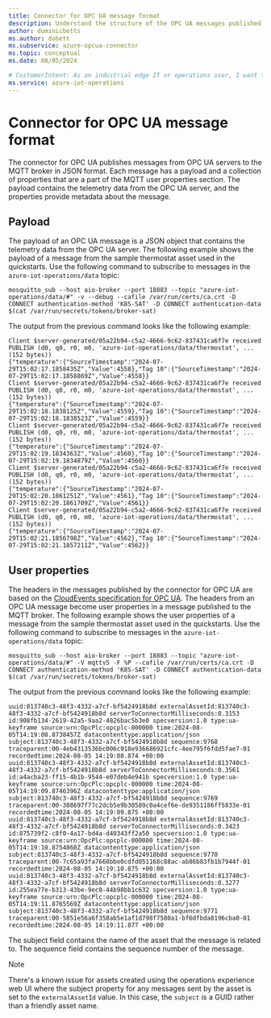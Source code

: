 ```yaml
---
title: Connector for OPC UA message format
description: Understand the structure of the OPC UA messages published to the MQTT broker by the connector for OPC UA.
author: dominicbetts
ms.author: dobett
ms.subservice: azure-opcua-connector
ms.topic: conceptual
ms.date: 08/05/2024

# CustomerIntent: As an industrial edge IT or operations user, I want to understand the structure of the messages that the connector for OPC UA publishes so that I can process the messages.
ms.service: azure-iot-operations
---
```


# Connector for OPC UA message format

The connector for OPC UA publishes messages from OPC UA servers to the MQTT broker in JSON format. Each message has a payload and a collection of properties that are a part of the MQTT user properties section. The payload contains the telemetry data from the OPC UA server, and the properties provide metadata about the message.

## Payload

The payload of an OPC UA message is a JSON object that contains the telemetry data from the OPC UA server. The following example shows the payload of a message from the sample thermostat asset used in the quickstarts. Use the following command to subscribe to messages in the `azure-iot-operations/data` topic:

```console
mosquitto_sub --host aio-broker --port 18883 --topic "azure-iot-operations/data/#" -v --debug --cafile /var/run/certs/ca.crt -D CONNECT authentication-method 'K8S-SAT' -D CONNECT authentication-data $(cat /var/run/secrets/tokens/broker-sat)
```

The output from the previous command looks like the following example:

```output
Client $server-generated/05a22b94-c5a2-4666-9c62-837431ca6f7e received PUBLISH (d0, q0, r0, m0, 'azure-iot-operations/data/thermostat', ... (152 bytes))
{"temperature":{"SourceTimestamp":"2024-07-29T15:02:17.1858435Z","Value":4558},"Tag 10":{"SourceTimestamp":"2024-07-29T15:02:17.1858869Z","Value":4558}}
Client $server-generated/05a22b94-c5a2-4666-9c62-837431ca6f7e received PUBLISH (d0, q0, r0, m0, 'azure-iot-operations/data/thermostat', ... (152 bytes))
{"temperature":{"SourceTimestamp":"2024-07-29T15:02:18.1838125Z","Value":4559},"Tag 10":{"SourceTimestamp":"2024-07-29T15:02:18.1838523Z","Value":4559}}
Client $server-generated/05a22b94-c5a2-4666-9c62-837431ca6f7e received PUBLISH (d0, q0, r0, m0, 'azure-iot-operations/data/thermostat', ... (152 bytes))
{"temperature":{"SourceTimestamp":"2024-07-29T15:02:19.1834363Z","Value":4560},"Tag 10":{"SourceTimestamp":"2024-07-29T15:02:19.1834879Z","Value":4560}}
Client $server-generated/05a22b94-c5a2-4666-9c62-837431ca6f7e received PUBLISH (d0, q0, r0, m0, 'azure-iot-operations/data/thermostat', ... (152 bytes))
{"temperature":{"SourceTimestamp":"2024-07-29T15:02:20.1861251Z","Value":4561},"Tag 10":{"SourceTimestamp":"2024-07-29T15:02:20.1861709Z","Value":4561}}
Client $server-generated/05a22b94-c5a2-4666-9c62-837431ca6f7e received PUBLISH (d0, q0, r0, m0, 'azure-iot-operations/data/thermostat', ... (152 bytes))
{"temperature":{"SourceTimestamp":"2024-07-29T15:02:21.1856798Z","Value":4562},"Tag 10":{"SourceTimestamp":"2024-07-29T15:02:21.1857211Z","Value":4562}}
```

## User properties

The headers in the messages published by the connector for OPC UA are based on the [CloudEvents specification for OPC UA](https://github.com/cloudevents/spec/blob/main/cloudevents/extensions/opcua.md). The headers from an OPC UA message become user properties in a message published to the MQTT broker. The following example shows the user properties of a message from the sample thermostat asset used in the quickstarts. Use the following command to subscribe to messages in the `azure-iot-operations/data` topic:

```console
mosquitto_sub --host aio-broker --port 18883 --topic "azure-iot-operations/data/#" -V mqttv5 -F %P --cafile /var/run/certs/ca.crt -D CONNECT authentication-method 'K8S-SAT' -D CONNECT authentication-data $(cat /var/run/secrets/tokens/broker-sat)
```

The output from the previous command looks like the following example:

```output
uuid:813740c3-48f3-4332-a7cf-bf5424918b8d externalAssetId:813740c3-48f3-4332-a7cf-bf5424918b8d serverToConnectorMilliseconds:0.3153 id:908fb134-2619-42a5-9aa2-4826bac5b3e0 specversion:1.0 type:ua-keyframe source:urn:OpcPlc:opcplc-000000 time:2024-08-05T14:19:08.8738457Z datacontenttype:application/json subject:813740c3-48f3-4332-a7cf-bf5424918b8d sequence:9768 traceparent:00-4eb4313536bc006c918e936686921cfc-4ee795f6fdd5fae7-01 recordedtime:2024-08-05 14:19:08.874 +00:00
uuid:813740c3-48f3-4332-a7cf-bf5424918b8d externalAssetId:813740c3-48f3-4332-a7cf-bf5424918b8d serverToConnectorMilliseconds:0.3561 id:a4acba23-ff15-4b1b-9544-e07deb4e941b specversion:1.0 type:ua-keyframe source:urn:OpcPlc:opcplc-000000 time:2024-08-05T14:19:09.8746396Z datacontenttype:application/json subject:813740c3-48f3-4332-a7cf-bf5424918b8d sequence:9769 traceparent:00-388697f77c2dcb5e9b30589c0a4cef6e-de9351186ff5833e-01 recordedtime:2024-08-05 14:19:09.875 +00:00
uuid:813740c3-48f3-4332-a7cf-bf5424918b8d externalAssetId:813740c3-48f3-4332-a7cf-bf5424918b8d serverToConnectorMilliseconds:0.3423 id:875739f2-c8f0-4a17-bd4a-d40343ff2a50 specversion:1.0 type:ua-keyframe source:urn:OpcPlc:opcplc-000000 time:2024-08-05T14:19:10.8754860Z datacontenttype:application/json subject:813740c3-48f3-4332-a7cf-bf5424918b8d sequence:9770 traceparent:00-7c65a93fa7668bbe0cdfd051168c88ac-ab86b83fb1b7944f-01 recordedtime:2024-08-05 14:19:10.875 +00:00
uuid:813740c3-48f3-4332-a7cf-bf5424918b8d externalAssetId:813740c3-48f3-4332-a7cf-bf5424918b8d serverToConnectorMilliseconds:0.3277 id:255ea77e-b313-43be-9ec0-44b98bb1c632 specversion:1.0 type:ua-keyframe source:urn:OpcPlc:opcplc-000000 time:2024-08-05T14:19:11.8765569Z datacontenttype:application/json subject:813740c3-48f3-4332-a7cf-bf5424918b8d sequence:9771 traceparent:00-5851e56a6f358ab5e1af1d798f7580a1-bf6dfbda8196cba0-01 recordedtime:2024-08-05 14:19:11.877 +00:00
```

The subject field contains the name of the asset that the message is related to. The sequence field contains the sequence number of the message.

> [!NOTE]
> There's a known issue for assets created using the operations experience web UI where the subject property for any messages sent by the asset is set to the `externalAssetId` value. In this case, the `subject` is a GUID rather than a friendly asset name.
